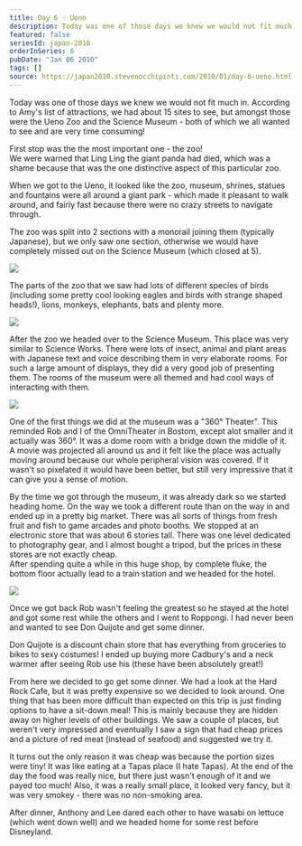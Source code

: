 ```yaml
---
title: Day 6 - Ueno
description: Today was one of those days we knew we would not fit much in. According to Amy's list of attractions, we had about 15 sites to see, but amon...
featured: false
seriesId: japan-2010
orderInSeries: 6
pubDate: "Jan 06 2010"
tags: []
source: https://japan2010.stevenocchipinti.com/2010/01/day-6-ueno.html
---
```


Today was one of those days we knew we would not fit much in. According to Amy's list of attractions, we had about 15 sites to see, but amongst those were the Ueno Zoo and the Science Museum - both of which we all wanted to see and are very time consuming!

First stop was the the most important one - the zoo!  
We were warned that Ling Ling the giant panda had died, which was a shame because that was the one distinctive aspect of this particular zoo.

When we got to the Ueno, it looked like the zoo, museum, shrines, statues and fountains were all around a giant park - which made it pleasant to walk around, and fairly fast because there were no crazy streets to navigate through.

The zoo was split into 2 sections with a monorail joining them (typically Japanese), but we only saw one section, otherwise we would have completely missed out on the Science Museum (which closed at 5).

[![](https://1.bp.blogspot.com/_l2YQkMP1pOU/S0NCiXQW80I/AAAAAAAAARc/gdPsY3Ui4rU/s400/DSC_0016.JPG)](https://1.bp.blogspot.com/_l2YQkMP1pOU/S0NCiXQW80I/AAAAAAAAARc/gdPsY3Ui4rU/s1600-h/DSC_0016.JPG)

The parts of the zoo that we saw had lots of different species of birds (including some pretty cool looking eagles and birds with strange shaped heads!), lions, monkeys, elephants, bats and plenty more.

[![](https://4.bp.blogspot.com/_l2YQkMP1pOU/S0NHxsRUGVI/AAAAAAAAAR0/oArP9LSAw7A/s320/DSC_0092.JPG)](https://4.bp.blogspot.com/_l2YQkMP1pOU/S0NHxsRUGVI/AAAAAAAAAR0/oArP9LSAw7A/s1600-h/DSC_0092.JPG)

After the zoo we headed over to the Science Museum. This place was very similar to Science Works. There were lots of insect, animal and plant areas with Japanese text and voice describing them in very elaborate rooms. For such a large amount of displays, they did a very good job of presenting them. The rooms of the museum were all themed and had cool ways of interacting with them.

[![](https://4.bp.blogspot.com/_l2YQkMP1pOU/S0NCitQgidI/AAAAAAAAARk/hQdidWoopOs/s400/DSC_0167.JPG)](https://4.bp.blogspot.com/_l2YQkMP1pOU/S0NCitQgidI/AAAAAAAAARk/hQdidWoopOs/s1600-h/DSC_0167.JPG)

One of the first things we did at the museum was a "360° Theater". This reminded Rob and I of the OmniTheater in Bostom, except alot smaller and it actually was 360°. It was a dome room with a bridge down the middle of it. A movie was projected all around us and it felt like the place was actually moving around because our whole peripheral vision was covered. If it wasn't so pixelated it would have been better, but still very impressive that it can give you a sense of motion.

By the time we got through the museum, it was already dark so we started heading home. On the way we took a different route than on the way in and ended up in a pretty big market. There was all sorts of things from fresh fruit and fish to game arcades and photo booths. We stopped at an electronic store that was about 6 stories tall. There was one level dedicated to photography gear, and I almost bought a tripod, but the prices in these stores are not exactly cheap.  
After spending quite a while in this huge shop, by complete fluke, the bottom floor actually lead to a train station and we headed for the hotel.

[![](https://2.bp.blogspot.com/_l2YQkMP1pOU/S0NCjMo0WcI/AAAAAAAAARs/75U8979VKTc/s400/DSC_0229.JPG)](https://2.bp.blogspot.com/_l2YQkMP1pOU/S0NCjMo0WcI/AAAAAAAAARs/75U8979VKTc/s1600-h/DSC_0229.JPG)

Once we got back Rob wasn't feeling the greatest so he stayed at the hotel and got some rest while the others and I went to Roppongi. I had never been and wanted to see Don Quijote and get some dinner.

Don Quijote is a discount chain store that has everything from groceries to bikes to sexy costumes! I ended up buying more Cadbury's and a neck warmer after seeing Rob use his (these have been absolutely great!)

From here we decided to go get some dinner. We had a look at the Hard Rock Cafe, but it was pretty expensive so we decided to look around. One thing that has been more difficult than expected on this trip is just finding options to have a sit-down meal! This is mainly because they are hidden away on higher levels of other buildings. We saw a couple of places, but weren't very impressed and eventually I saw a sign that had cheap prices and a picture of red meat (instead of seafood) and suggested we try it.

It turns out the only reason it was cheap was because the portion sizes were tiny! It was like eating at a Tapas place (I hate Tapas). At the end of the day the food was really nice, but there just wasn't enough of it and we payed too much! Also, it was a really small place, it looked very fancy, but it was very smokey - there was no non-smoking area.

After dinner, Anthony and Lee dared each other to have wasabi on lettuce (which went down well) and we headed home for some rest before Disneyland.
